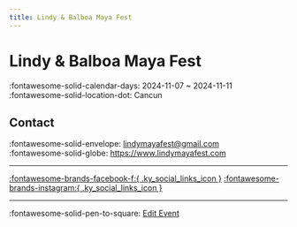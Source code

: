 ```yaml
---
title: Lindy & Balboa Maya Fest
---
```


# Lindy & Balboa Maya Fest 

:fontawesome-solid-calendar-days: 2024-11-07 ~ 2024-11-11  
:fontawesome-solid-location-dot: Cancun  

## Contact

:fontawesome-solid-envelope: <lindymayafest@gmail.com>  
:fontawesome-solid-globe: <https://www.lindymayafest.com>  

---

 [:fontawesome-brands-facebook-f:{ .ky_social_links_icon }](https://www.facebook.com/lindymayafest) [:fontawesome-brands-instagram:{ .ky_social_links_icon }](https://instagram.com/lindymayafest)

---

:fontawesome-solid-pen-to-square: [Edit Event](https://github.com/swingdance/events/issues/new?assignees=&labels=update+event&projects=&template=03-update_entity.yml&title=Update%20Event%3A%202024%2Fes_MX%20%E2%80%A2%20Lindy%20%26%20Balboa%20Maya%20Fest&region=es_MX&year=2024&id=lindy-n-balboa-maya-fest-2024&name=Lindy%20%26%20Balboa%20Maya%20Fest&org_id=)
